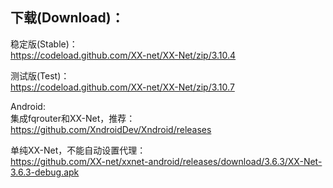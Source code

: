 
## 下载(Download)：
稳定版(Stable)：  
https://codeload.github.com/XX-net/XX-Net/zip/3.10.4


测试版(Test)：  
https://codeload.github.com/XX-net/XX-Net/zip/3.10.7


Android:  
集成fqrouter和XX-Net，推荐：  
https://github.com/XndroidDev/Xndroid/releases

单纯XX-Net，不能自动设置代理：    
https://github.com/XX-net/xxnet-android/releases/download/3.6.3/XX-Net-3.6.3-debug.apk
